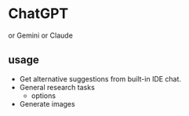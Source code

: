 # ChatGPT

or Gemini or Claude

## usage

* Get alternative suggestions from built-in IDE chat.
* General research tasks
  * options
* Generate images
